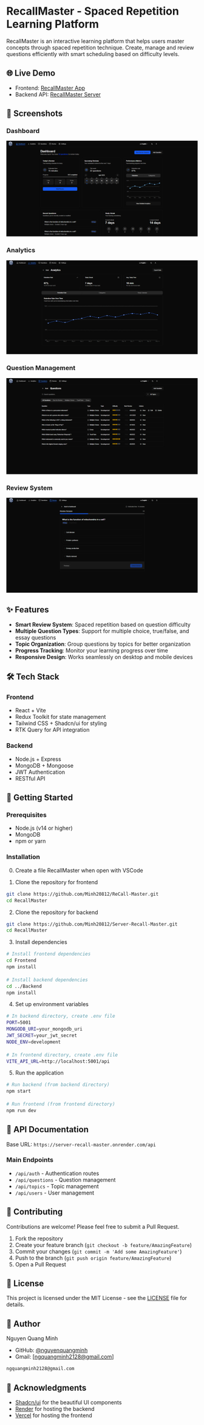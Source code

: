 # RecallMaster - Spaced Repetition Learning Platform

RecallMaster is an interactive learning platform that helps users master concepts through spaced repetition technique. Create, manage and review questions efficiently with smart scheduling based on difficulty levels.

## 🌐 Live Demo

- Frontend: [RecallMaster App](https://recallmaster.vercel.app)
- Backend API: [RecallMaster Server](https://server-recall-master.onrender.com)

## 📸 Screenshots

### Dashboard

![Dashboard](./screenshots/Desktop_Dashboard.png)

### Analytics

![Analytics](./screenshots/Desktop_Analytics.png)

### Question Management

![Questions](./screenshots/Desktop_Questions.png)

### Review System

![Review](./screenshots/Desktop_Review.png)

## ✨ Features

- **Smart Review System**: Spaced repetition based on question difficulty
- **Multiple Question Types**: Support for multiple choice, true/false, and essay questions
- **Topic Organization**: Group questions by topics for better organization
- **Progress Tracking**: Monitor your learning progress over time
- **Responsive Design**: Works seamlessly on desktop and mobile devices

## 🛠️ Tech Stack

### Frontend

- React + Vite
- Redux Toolkit for state management
- Tailwind CSS + Shadcn/ui for styling
- RTK Query for API integration

### Backend

- Node.js + Express
- MongoDB + Mongoose
- JWT Authentication
- RESTful API

## 🚀 Getting Started

### Prerequisites

- Node.js (v14 or higher)
- MongoDB
- npm or yarn

### Installation

0. Create a file RecallMaster when open with VSCode

1. Clone the repository for frontend

```bash
git clone https://github.com/Minh20812/ReCall-Master.git
cd RecallMaster
```

2. Clone the repository for backend

```bash
git clone https://github.com/Minh20812/Server-Recall-Master.git
cd RecallMaster
```

3. Install dependencies

```bash
# Install frontend dependencies
cd Frontend
npm install

# Install backend dependencies
cd ../Backend
npm install
```

4. Set up environment variables

```bash
# In backend directory, create .env file
PORT=5001
MONGODB_URI=your_mongodb_uri
JWT_SECRET=your_jwt_secret
NODE_ENV=development

# In frontend directory, create .env file
VITE_API_URL=http://localhost:5001/api
```

5. Run the application

```bash
# Run backend (from backend directory)
npm start

# Run frontend (from frontend directory)
npm run dev
```

## 📖 API Documentation

Base URL: `https://server-recall-master.onrender.com/api`

### Main Endpoints

- `/api/auth` - Authentication routes
- `/api/questions` - Question management
- `/api/topics` - Topic management
- `/api/users` - User management

## 🤝 Contributing

Contributions are welcome! Please feel free to submit a Pull Request.

1. Fork the repository
2. Create your feature branch (`git checkout -b feature/AmazingFeature`)
3. Commit your changes (`git commit -m 'Add some AmazingFeature'`)
4. Push to the branch (`git push origin feature/AmazingFeature`)
5. Open a Pull Request

## 📝 License

This project is licensed under the MIT License - see the [LICENSE](LICENSE) file for details.

## 👤 Author

Nguyen Quang Minh

- GitHub: [@nguyenquangminh](https://github.com/Minh20812)
- Gmail: [ngquangminh2128@gmail.com]

```bash
ngquangminh2128@gmail.com
```

## 🙏 Acknowledgments

- [Shadcn/ui](https://ui.shadcn.com/) for the beautiful UI components
- [Render](https://render.com/) for hosting the backend
- [Vercel](https://vercel.app/) for hosting the frontend
